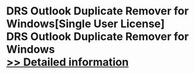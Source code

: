 # DRS Outlook Duplicate Remover for Windows[Single User License]<br />DRS Outlook Duplicate Remover for Windows<br />[>> Detailed information](https://secure.shareit.com/shareit/product.html?productid=301004415&affiliateid=200057808)